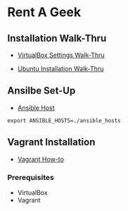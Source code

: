 # Rent A Geek

## Installation Walk-Thru

* [VirtualBox Settings Walk-Thru](./VBox_Settings/)

* [Ubuntu Installation Walk-Thru](./Ubuntu_Install/)

## Ansilbe Set-Up

* [Ansible Host](./Ansible/ansible_hosts)

`export ANSIBLE_HOSTS=./ansible_hosts`

## Vagrant Installation

* [Vagrant How-to](./Vagrant/README.md)

### Prerequisites

* VirtualBox
* Vagrant
